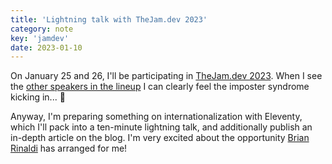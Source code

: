 ```yaml
---
title: 'Lightning talk with TheJam.dev 2023'
category: note
key: 'jamdev'
date: 2023-01-10
---
```


On January 25 and 26, I'll be participating in [TheJam.dev 2023](https://cfe.dev/events/the-jam-2023/). When I see the [other speakers in the lineup](https://cfe.dev/events/the-jam-2023/#speakers) I can clearly feel the imposter syndrome kicking in... 😬

Anyway, I'm preparing something on internationalization with Eleventy, which I'll pack into a ten-minute lightning talk, and additionally publish an in-depth article on the blog. I'm very excited about the opportunity [Brian Rinaldi](https://cfe.dev/speakers/brian-rinaldi/) has arranged for me!
